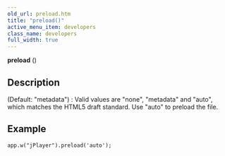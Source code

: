 ```yaml
---
old_url: preload.htm
title: "preload()"
active_menu_item: developers
class_name: developers
full_width: true
---
```



**preload** ()


## Description
(Default: "metadata") : Valid values are "none", "metadata" and "auto", which matches the HTML5 draft standard. Use "auto" to preload the file.
## Example

	app.w("jPlayer").preload('auto');



     
   
